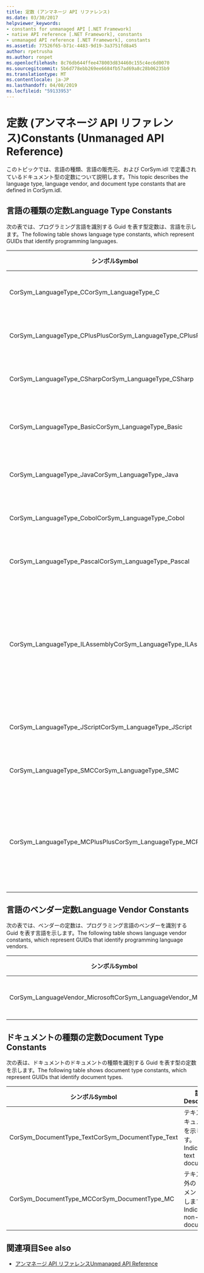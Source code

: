 ```yaml
---
title: 定数 (アンマネージ API リファレンス)
ms.date: 03/30/2017
helpviewer_keywords:
- constants for unmanaged API [.NET Framework]
- native API reference [.NET Framework], constants
- unmanaged API reference [.NET Framework], constants
ms.assetid: 77526f65-b71c-4483-9d19-3a3751fd8a45
author: rpetrusha
ms.author: ronpet
ms.openlocfilehash: 8c76db644ffee478003d834460c155c4ec6d0070
ms.sourcegitcommit: 5b6d778ebb269ee6684fb57ad69a8c28b06235b9
ms.translationtype: MT
ms.contentlocale: ja-JP
ms.lasthandoff: 04/08/2019
ms.locfileid: "59133953"
---
```

# <a name="constants-unmanaged-api-reference"></a><span data-ttu-id="ffae0-102">定数 (アンマネージ API リファレンス)</span><span class="sxs-lookup"><span data-stu-id="ffae0-102">Constants (Unmanaged API Reference)</span></span>
<span data-ttu-id="ffae0-103">このトピックでは、言語の種類、言語の販売元、および CorSym.idl で定義されているドキュメント型の定数について説明します。</span><span class="sxs-lookup"><span data-stu-id="ffae0-103">This topic describes the language type, language vendor, and document type constants that are defined in CorSym.idl.</span></span>  
  
## <a name="language-type-constants"></a><span data-ttu-id="ffae0-104">言語の種類の定数</span><span class="sxs-lookup"><span data-stu-id="ffae0-104">Language Type Constants</span></span>  
 <span data-ttu-id="ffae0-105">次の表では、プログラミング言語を識別する Guid を表す型定数は、言語を示します。</span><span class="sxs-lookup"><span data-stu-id="ffae0-105">The following table shows language type constants, which represent GUIDs that identify programming languages.</span></span>  
  
|<span data-ttu-id="ffae0-106">シンボル</span><span class="sxs-lookup"><span data-stu-id="ffae0-106">Symbol</span></span>|<span data-ttu-id="ffae0-107">説明</span><span class="sxs-lookup"><span data-stu-id="ffae0-107">Description</span></span>|  
|------------|-----------------|  
|<span data-ttu-id="ffae0-108">CorSym_LanguageType_C</span><span class="sxs-lookup"><span data-stu-id="ffae0-108">CorSym_LanguageType_C</span></span>|<span data-ttu-id="ffae0-109">C 言語を示します。</span><span class="sxs-lookup"><span data-stu-id="ffae0-109">Indicates the C language.</span></span>|  
|<span data-ttu-id="ffae0-110">CorSym_LanguageType_CPlusPlus</span><span class="sxs-lookup"><span data-stu-id="ffae0-110">CorSym_LanguageType_CPlusPlus</span></span>|<span data-ttu-id="ffae0-111">C++ 言語を示します。</span><span class="sxs-lookup"><span data-stu-id="ffae0-111">Indicates the C++ language.</span></span>|  
|<span data-ttu-id="ffae0-112">CorSym_LanguageType_CSharp</span><span class="sxs-lookup"><span data-stu-id="ffae0-112">CorSym_LanguageType_CSharp</span></span>|<span data-ttu-id="ffae0-113">示す、C#言語。</span><span class="sxs-lookup"><span data-stu-id="ffae0-113">Indicates the C# language.</span></span>|  
|<span data-ttu-id="ffae0-114">CorSym_LanguageType_Basic</span><span class="sxs-lookup"><span data-stu-id="ffae0-114">CorSym_LanguageType_Basic</span></span>|<span data-ttu-id="ffae0-115">基本的な言語を示します。</span><span class="sxs-lookup"><span data-stu-id="ffae0-115">Indicates the Basic language.</span></span>|  
|<span data-ttu-id="ffae0-116">CorSym_LanguageType_Java</span><span class="sxs-lookup"><span data-stu-id="ffae0-116">CorSym_LanguageType_Java</span></span>|<span data-ttu-id="ffae0-117">Java 言語を示します。</span><span class="sxs-lookup"><span data-stu-id="ffae0-117">Indicates the Java language.</span></span>|  
|<span data-ttu-id="ffae0-118">CorSym_LanguageType_Cobol</span><span class="sxs-lookup"><span data-stu-id="ffae0-118">CorSym_LanguageType_Cobol</span></span>|<span data-ttu-id="ffae0-119">COBOL 言語を示します。</span><span class="sxs-lookup"><span data-stu-id="ffae0-119">Indicates the COBOL language.</span></span>|  
|<span data-ttu-id="ffae0-120">CorSym_LanguageType_Pascal</span><span class="sxs-lookup"><span data-stu-id="ffae0-120">CorSym_LanguageType_Pascal</span></span>|<span data-ttu-id="ffae0-121">Pascal 言語を示します。</span><span class="sxs-lookup"><span data-stu-id="ffae0-121">Indicates the Pascal language.</span></span>|  
|<span data-ttu-id="ffae0-122">CorSym_LanguageType_ILAssembly</span><span class="sxs-lookup"><span data-stu-id="ffae0-122">CorSym_LanguageType_ILAssembly</span></span>|<span data-ttu-id="ffae0-123">Microsoft intermediate language (MSIL) アセンブリのコードを示します。</span><span class="sxs-lookup"><span data-stu-id="ffae0-123">Indicates the Microsoft intermediate language (MSIL) assembly code.</span></span>|  
|<span data-ttu-id="ffae0-124">CorSym_LanguageType_JScript</span><span class="sxs-lookup"><span data-stu-id="ffae0-124">CorSym_LanguageType_JScript</span></span>|<span data-ttu-id="ffae0-125">JScript 言語を示します。</span><span class="sxs-lookup"><span data-stu-id="ffae0-125">Indicates the JScript language.</span></span>|  
|<span data-ttu-id="ffae0-126">CorSym_LanguageType_SMC</span><span class="sxs-lookup"><span data-stu-id="ffae0-126">CorSym_LanguageType_SMC</span></span>|<span data-ttu-id="ffae0-127">SMC 言語を示します。</span><span class="sxs-lookup"><span data-stu-id="ffae0-127">Indicates the SMC language.</span></span>|  
|<span data-ttu-id="ffae0-128">CorSym_LanguageType_MCPlusPlus</span><span class="sxs-lookup"><span data-stu-id="ffae0-128">CorSym_LanguageType_MCPlusPlus</span></span>|<span data-ttu-id="ffae0-129">.NET Framework を有効になっている C++ 言語を示します。</span><span class="sxs-lookup"><span data-stu-id="ffae0-129">Indicates the C++ language enabled for the .NET Framework.</span></span>|  
  
## <a name="language-vendor-constants"></a><span data-ttu-id="ffae0-130">言語のベンダー定数</span><span class="sxs-lookup"><span data-stu-id="ffae0-130">Language Vendor Constants</span></span>  
 <span data-ttu-id="ffae0-131">次の表では、ベンダーの定数は、プログラミング言語のベンダーを識別する Guid を表す言語を示します。</span><span class="sxs-lookup"><span data-stu-id="ffae0-131">The following table shows language vendor constants, which represent GUIDs that identify programming language vendors.</span></span>  
  
|<span data-ttu-id="ffae0-132">シンボル</span><span class="sxs-lookup"><span data-stu-id="ffae0-132">Symbol</span></span>|<span data-ttu-id="ffae0-133">説明</span><span class="sxs-lookup"><span data-stu-id="ffae0-133">Description</span></span>|  
|------------|-----------------|  
|<span data-ttu-id="ffae0-134">CorSym_LanguageVendor_Microsoft</span><span class="sxs-lookup"><span data-stu-id="ffae0-134">CorSym_LanguageVendor_Microsoft</span></span>|<span data-ttu-id="ffae0-135">Microsoft を示します。</span><span class="sxs-lookup"><span data-stu-id="ffae0-135">Indicates Microsoft.</span></span>|  
  
## <a name="document-type-constants"></a><span data-ttu-id="ffae0-136">ドキュメントの種類の定数</span><span class="sxs-lookup"><span data-stu-id="ffae0-136">Document Type Constants</span></span>  
 <span data-ttu-id="ffae0-137">次の表は、ドキュメントのドキュメントの種類を識別する Guid を表す型の定数を示します。</span><span class="sxs-lookup"><span data-stu-id="ffae0-137">The following table shows document type constants, which represent GUIDs that identify document types.</span></span>  
  
|<span data-ttu-id="ffae0-138">シンボル</span><span class="sxs-lookup"><span data-stu-id="ffae0-138">Symbol</span></span>|<span data-ttu-id="ffae0-139">説明</span><span class="sxs-lookup"><span data-stu-id="ffae0-139">Description</span></span>|  
|------------|-----------------|  
|<span data-ttu-id="ffae0-140">CorSym_DocumentType_Text</span><span class="sxs-lookup"><span data-stu-id="ffae0-140">CorSym_DocumentType_Text</span></span>|<span data-ttu-id="ffae0-141">テキスト ドキュメントを示します。</span><span class="sxs-lookup"><span data-stu-id="ffae0-141">Indicates a text document.</span></span>|  
|<span data-ttu-id="ffae0-142">CorSym_DocumentType_MC</span><span class="sxs-lookup"><span data-stu-id="ffae0-142">CorSym_DocumentType_MC</span></span>|<span data-ttu-id="ffae0-143">テキスト以外のドキュメントを示します。</span><span class="sxs-lookup"><span data-stu-id="ffae0-143">Indicates a non-text document.</span></span>|  
  
## <a name="see-also"></a><span data-ttu-id="ffae0-144">関連項目</span><span class="sxs-lookup"><span data-stu-id="ffae0-144">See also</span></span>

- [<span data-ttu-id="ffae0-145">アンマネージ API リファレンス</span><span class="sxs-lookup"><span data-stu-id="ffae0-145">Unmanaged API Reference</span></span>](../../../docs/framework/unmanaged-api/index.md)

